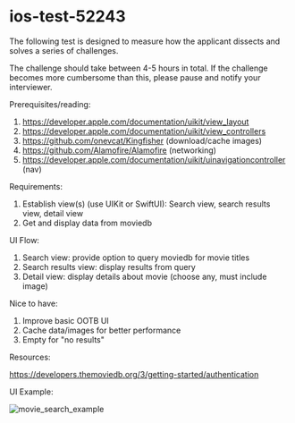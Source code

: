 # ios-test-52243

The following test is designed to measure how the applicant dissects and solves a series of challenges.

The challenge should take between 4-5 hours in total. If the challenge becomes more cumbersome than this, please pause and notify your interviewer.

Prerequisites/reading:

1. https://developer.apple.com/documentation/uikit/view_layout
2. https://developer.apple.com/documentation/uikit/view_controllers
3. https://github.com/onevcat/Kingfisher (download/cache images)
4. https://github.com/Alamofire/Alamofire (networking)
5. https://developer.apple.com/documentation/uikit/uinavigationcontroller (nav)

Requirements:

1. Establish view(s) (use UIKit or SwiftUI): Search view, search results view, detail view
2. Get and display data from moviedb

UI Flow:

1. Search view: provide option to query moviedb for movie titles
2. Search results view: display results from query
3. Detail view: display details about movie (choose any, must include image)

Nice to have:

1. Improve basic OOTB UI
2. Cache data/images for better performance
3. Empty for "no results"

Resources:

https://developers.themoviedb.org/3/getting-started/authentication

UI Example:

![movie_search_example](https://user-images.githubusercontent.com/6242978/196581128-e1a0d822-aa28-4372-8906-02fdbaefeef2.gif)

